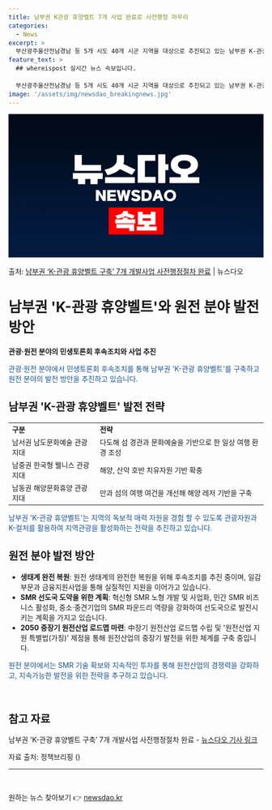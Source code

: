 ```yaml
---
title: 남부권 K관광 휴양벨트 7개 사업 완료로 사전행정 마무리
categories:
  - News
excerpt: >
  부산광주울산전남경남 등 5개 시도 40개 시군 지역을 대상으로 추진되고 있는 남부권 K-관광 휴양벨트 구축 …
feature_text: >
  ## whereispost 실시간 뉴스 속보입니다.

  부산광주울산전남경남 등 5개 시도 40개 시군 지역을 대상으로 추진되고 있는 남부권 K-관광 휴양벨트 구축 …
image: '/assets/img/newsdao_breakingnews.jpg'
---
```


![뉴스다오 속보](/assets/img/newsdao_breakingnews.jpg)

<p>출처: <a href="https://newsdao.kr/3587" rel="dofollow">남부권 ‘K-관광 휴양벨트 구축’ 7개 개발사업 사전행정절차 완료</a> | 뉴스다오</p>

<h1>남부권 'K-관광 휴양벨트'와 원전 분야 발전 방안</h1>

<p><b>관광·원전 분야의 민생토론회 후속조치와 사업 추진</b></p>
<p><span style="color: #1a5490;">관광·원전 분야에서 민생토론회 후속조치를 통해 남부권 'K-관광 휴양벨트'를 구축하고 원전 분야의 발전 방안을 추진하고 있습니다.</span></p>

<h2>남부권 'K-관광 휴양벨트' 발전 전략</h2>
<table>
  <tr>
    <td><b>구분</b></td>
    <td><b>전략</b></td>
  </tr>
  <tr>
    <td>남서권 남도문화예술 관광지대</td>
    <td>다도해 섬 경관과 문화예술을 기반으로 한 일상 여행 환경 조성</td>
  </tr>
  <tr>
    <td>남중권 한국형 웰니스 관광지대</td>
    <td>해양, 산악 호반 치유자원 기반 확충</td>
  </tr>
  <tr>
    <td>남동권 해양문화휴양 관광지대</td>
    <td>만과 섬의 여행 여건을 개선해 해양 레저 기반을 구축</td>
  </tr>
</table>
<p><span style="color: #1a5490;">남부권 'K-관광 휴양벨트'는 지역의 독보적 매력 자원을 경험 할 수 있도록 관광자원과 K-컬처를 활용하여 지역관광을 활성화하는 전략을 추진하고 있습니다.</span></p>

<h2>원전 분야 발전 방안</h2>
<ul>
  <li><b>생태계 완전 복원</b>: 원전 생태계의 완전한 복원을 위해 후속조치를 추진 중이며, 일감 부문과 금융지원사업을 통해 실질적인 지원을 이어가고 있습니다.</li>
  <li><b>SMR 선도국 도약을 위한 계획</b>: 혁신형 SMR 노형 개발 및 사업화, 민간 SMR 비즈니스 활성화, 중소·중견기업의 SMR 파운드리 역량을 강화하여 선도국으로 발전시키는 계획을 가지고 있습니다.</li>
  <li><b>2050 중장기 원전산업 로드맵 마련</b>: 中장기 원전산업 로드맵 수립 및 '원전산업 지원 특별법(가칭)' 제정을 통해 원전산업의 중장기 발전을 위한 체계를 구축 중입니다.</li>
</ul>
<p><span style="color: #1a5490;">원전 분야에서는 SMR 기술 확보와 지속적인 투자를 통해 원전산업의 경쟁력을 강화하고, 지속가능한 발전을 위한 전략을 추구하고 있습니다.</span></p>

<p data-ke-size="size16">&nbsp;</p>
<h2>참고 자료</h2>
<p>남부권 'K-관광 휴양벨트 구축’ 7개 개발사업 사전행정절차 완료 - <a href="https://newsdao.kr/3587">뉴스다오 기사 링크</a></p>
<p>자료 출처: 정책브리핑 ()</p>

<hr>
<p data-ke-size="size16">&nbsp;</p> 

원하는 뉴스 찾아보기 👉 <a href="https://newsdao.kr" rel="dofollow">newsdao.kr</a>


